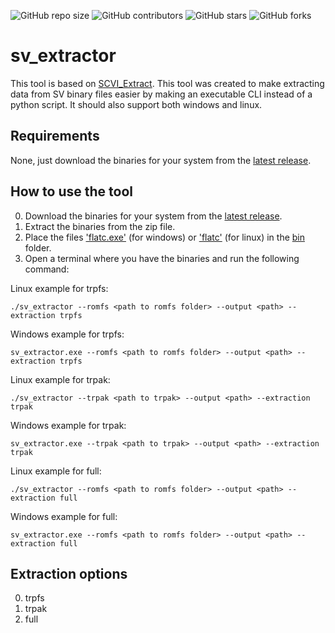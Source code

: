 ![GitHub repo size](https://img.shields.io/github/repo-size/CMIW/sv_extractor)
![GitHub contributors](https://img.shields.io/github/contributors/CMIW/sv_extractor)
![GitHub stars](https://img.shields.io/github/stars/CMIW/sv_extractor?style=social)
![GitHub forks](https://img.shields.io/github/forks/CMIW/sv_extractor?style=social)

# sv_extractor

This tool is based on [SCVI_Extract](https://github.com/psthrn42/SCVI_Extract). This tool was created to make extracting data from SV binary files easier by making an executable CLI instead of a python script. It should also support both windows and linux.

## Requirements

None, just download the binaries for your system from the [latest release](https://github.com/CMIW/sv_extractor/releases/latest).

## How to use the tool

0. Download the binaries for your system from the [latest release](https://github.com/CMIW/sv_extractor/releases/latest). 
1. Extract the binaries from the zip file.
2. Place the files ['flatc.exe'](https://github.com/google/flatbuffers/releases) (for windows) or ['flatc'](https://github.com/google/flatbuffers/releases) (for linux) in the [bin](/bin) folder.
3. Open a terminal where you have the binaries and run the following command:

Linux example for trpfs:
```
./sv_extractor --romfs <path to romfs folder> --output <path> --extraction trpfs
```

Windows example for trpfs:
```
sv_extractor.exe --romfs <path to romfs folder> --output <path> --extraction trpfs
```

Linux example for trpak:
```
./sv_extractor --trpak <path to trpak> --output <path> --extraction trpak
```

Windows example for trpak:
```
sv_extractor.exe --trpak <path to trpak> --output <path> --extraction trpak
```

Linux example for full:
```
./sv_extractor --romfs <path to romfs folder> --output <path> --extraction full
```

Windows example for full:
```
sv_extractor.exe --romfs <path to romfs folder> --output <path> --extraction full
```

## Extraction options
0. trpfs
1. trpak
2. full